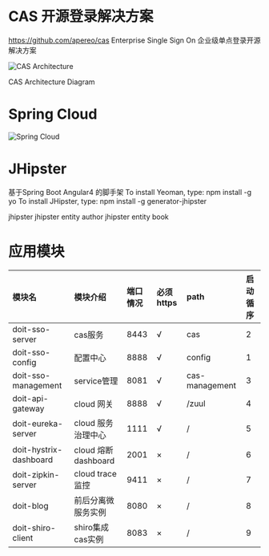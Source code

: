 # CAS 开源登录解决方案
https://github.com/apereo/cas
Enterprise Single Sign On  企业级单点登录开源解决方案

 

![CAS Architecture](https://apereo.github.io/cas/5.2.x/images/cas_architecture.png)

CAS Architecture Diagram
# Spring Cloud

![Spring Cloud](https://spring.io/img/homepage/diagram-distributed-systems.svg)

# JHipster
基于Spring Boot Angular4 的脚手架
To install Yeoman, type: npm install -g yo 
To install JHipster, type: npm install -g generator-jhipster

jhipster 
jhipster entity author 
jhipster entity book







# 应用模块
| 模块名 |模块介绍|端口情况|必须https|path|启动循序
|:-------|:-------|:----|:-------|:-----|:--|
|doit-sso-server|cas服务|8443|√|cas|2|
|doit-sso-config|配置中心|8888|√|config|1|
|doit-sso-management|service管理|8081|√|cas-management|3|
|doit-api-gateway|cloud 网关|8888|√|/zuul|4|
|doit-eureka-server|cloud 服务治理中心|1111|√|/|5|
|doit-hystrix-dashboard|cloud 熔断dashboard|2001|×|/|6|
|doit-zipkin-server|cloud trace监控|9411|×|/|7|
|doit-blog|前后分离微服务实例|8080|×|/|8|
|doit-shiro-client|shiro集成cas实例|8083|×|/|9|



